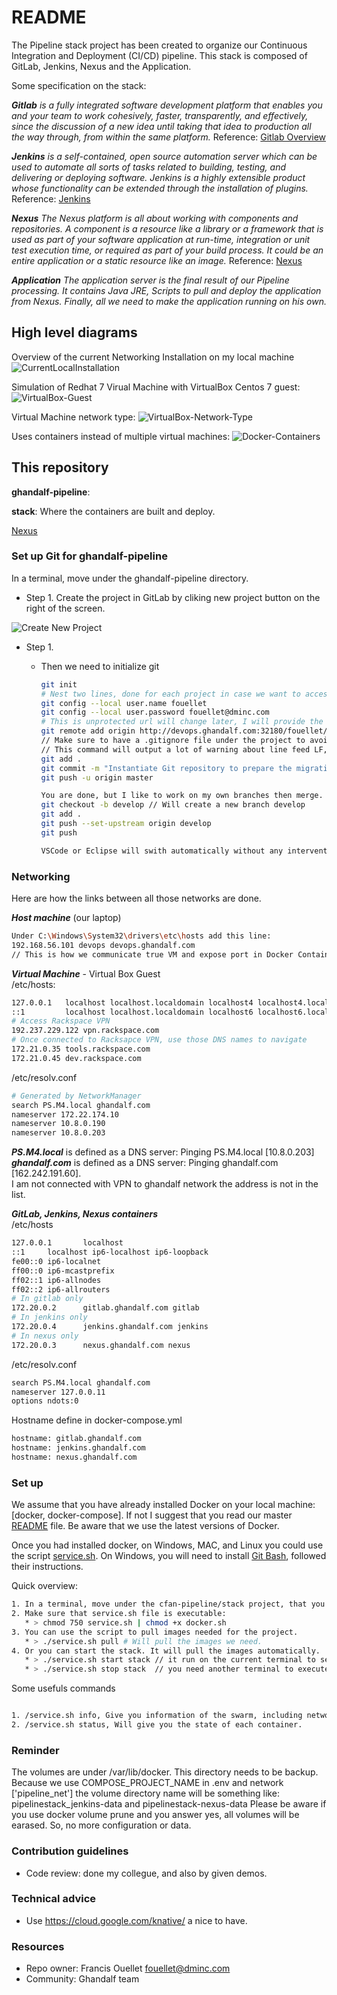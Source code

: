 # README

The Pipeline stack project has been created to organize our Continuous Integration and Deployment (CI/CD) pipeline. This stack is composed of GitLab, Jenkins, Nexus and the Application.

Some specification on the stack:

_**Gitlab** is a fully integrated software development platform that enables you and your team to work cohesively, faster, transparently, and effectively, since the discussion of a new idea until taking that idea to production all the way through, from within the same platform._
Reference: [Gitlab Overview](https://docs.gitlab.com/ee/user/index.html#overview)

_**Jenkins** is a self-contained, open source automation server which can be used to automate all sorts of tasks related to building, testing, and delivering or deploying software. Jenkins is a highly extensible product whose functionality can be extended through the installation of plugins._
Reference: [Jenkins](https://jenkins.io/doc/)

_**Nexus** The Nexus platform is all about working with components and repositories. A component is a resource like a library or a framework that is used as part of your software application at run-time, integration or unit test execution time, or required as part of your build process. It could be an entire application or a static resource like an image._
Reference: [Nexus](https://help.sonatype.com/repomanager3/repository-manager-concepts/components%2C-repositories%2C-and-repository-formats)

_**Application** The application server is the final result of our Pipeline processing. It contains Java JRE, Scripts to pull and deploy the application from Nexus. Finally, all we need to make the application running on his own._

## High level diagrams

Overview of the current Networking Installation on my local machine
![CurrentLocalInstallation](./resources/presentation/architecture/network/CurrentLocalInstallation.png)

Simulation of Redhat 7 Virual Machine with VirtualBox Centos 7 guest:
![VirtualBox-Guest](./resources/presentation/architecture/vm/VirtualBox-Centos_7.png)

Virtual Machine network type:
![VirtualBox-Network-Type](./resources/presentation/architecture/vm/VirtualBoxNetworkTables.png)

Uses containers instead of multiple virtual machines:
![Docker-Containers](./resources/presentation/architecture/stack/Docker/AWS-Docker-Explanation.png)

## This repository

**ghandalf-pipeline**: 

**stack**: Where the containers are built and deploy.

[Nexus](config/nexus/README.md)

### Set up Git for ghandalf-pipeline

In a terminal, move under the ghandalf-pipeline directory.

- Step 1.
Create the project in GitLab by cliking new project button on the right of the screen.

![Create New Project](./resources/presentation/architecture/stack/Docker/gitlab/CreateNewProject.png)

- Step 1.

  - Then we need to initialize git
    ```bash
    git init
    # Nest two lines, done for each project in case we want to access multiple git repositories
    git config --local user.name fouellet
    git config --local user.password fouellet@dminc.com
    # This is unprotected url will change later, I will provide the new instruction in here.
    git remote add origin http://devops.ghandalf.com:32180/fouellet/ghandalf-pipeline.git
    // Make sure to have a .gitignore file under the project to avoid .svn file in git
    // This command will output a lot of warning about line feed LF, we will resolve it later.
    git add .
    git commit -m "Instantiate Git repository to prepare the migration from SVN"
    git push -u origin master

    You are done, but I like to work on my own branches then merge. 
    git checkout -b develop // Will create a new branch develop
    git add .
    git push --set-upstream origin develop
    git push

    VSCode or Eclipse will swith automatically without any intervention.
    ```

### Networking

Here are how the links between all those networks are done.

_**Host machine**_ (our laptop)
```bash
Under C:\Windows\System32\drivers\etc\hosts add this line:
192.168.56.101 devops devops.ghandalf.com 
// This is how we communicate true VM and expose port in Docker Container
```

_**Virtual Machine**_ - Virtual Box Guest<br>
/etc/hosts:
```bash
127.0.0.1   localhost localhost.localdomain localhost4 localhost4.localdomain4
::1         localhost localhost.localdomain localhost6 localhost6.localdomain6
# Access Rackspace VPN
192.237.229.122 vpn.rackspace.com
# Once connected to Racksapce VPN, use those DNS names to navigate
172.21.0.35 tools.rackspace.com
172.21.0.45 dev.rackspace.com
```
/etc/resolv.conf
```bash
# Generated by NetworkManager
search PS.M4.local ghandalf.com
nameserver 172.22.174.10
nameserver 10.8.0.190
nameserver 10.8.0.203
```
_**PS.M4.local**_ is defined as a DNS server: Pinging PS.M4.local [10.8.0.203]<br>
_**ghandalf.com**_ is defined as a DNS server: Pinging ghandalf.com [162.242.191.60].<br> 
I am not connected with VPN to ghandalf network the address is not in the list.<br>

_**GitLab, Jenkins, Nexus containers**_<br>
/etc/hosts
```bash
127.0.0.1       localhost
::1     localhost ip6-localhost ip6-loopback
fe00::0 ip6-localnet
ff00::0 ip6-mcastprefix
ff02::1 ip6-allnodes
ff02::2 ip6-allrouters
# In gitlab only
172.20.0.2      gitlab.ghandalf.com gitlab
# In jenkins only
172.20.0.4      jenkins.ghandalf.com jenkins
# In nexus only
172.20.0.3      nexus.ghandalf.com nexus
```
/etc/resolv.conf
```bash
search PS.M4.local ghandalf.com
nameserver 127.0.0.11
options ndots:0
```
Hostname define in docker-compose.yml
```bash
hostname: gitlab.ghandalf.com
hostname: jenkins.ghandalf.com
hostname: nexus.ghandalf.com
```

### Set up

We assume that you have already installed Docker on your local machine:
 [docker, docker-compose]. If not I suggest that you read our master [README](../README.md) file. Be aware that we use the latest versions of Docker.

Once you had installed docker, on Windows, MAC, and Linux you could use the script [service.sh](./service.sh). On Windows, you will need to install [Git Bash](https://gitforwindows.org/), followed their instructions.


Quick overview:

```bash
1. In a terminal, move under the cfan-pipeline/stack project, that you have cloned from SVN repository.
2. Make sure that service.sh file is executable: 
   * > chmod 750 service.sh | chmod +x docker.sh
3. You can use the script to pull images needed for the project. 
   * > ./service.sh pull # Will pull the images we need.
4. Or you can start the stack. It will pull the images automatically.
   * > ./service.sh start stack // it run on the current terminal to see the logs.
   * > ./service.sh stop stack  // you need another terminal to execute it. It does a gracefull shutdown.
```

Some usefuls commands

```bash

1. /service.sh info, Give you information of the swarm, including networking configuration.
2. /service.sh status, Will give you the state of each container.
```

### Reminder ###

The volumes are under /var/lib/docker. This directory needs to be backup. Because we use COMPOSE_PROJECT_NAME in .env and network ['pipeline_net'] the volume 
directory name will be something like: pipelinestack_jenkins-data and pipelinestack-nexus-data
Please be aware if you use docker volume prune and you answer yes, all volumes will be earased. So, no more configuration or data.

### Contribution guidelines

- Code review: done my collegue, and also by given demos.

### Technical advice

- Use https://cloud.google.com/knative/ a nice to have.

### Resources

- Repo owner: Francis Ouellet <fouellet@dminc.com>
- Community: Ghandalf team
